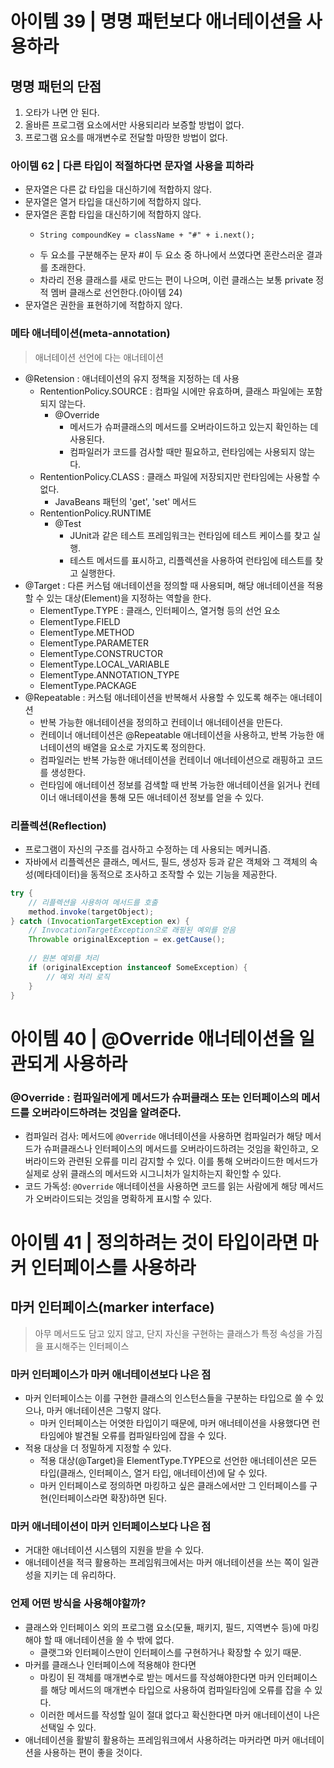 # 아이템 39 | 명명 패턴보다 애너테이션을 사용하라
## 명명 패턴의 단점
1. 오타가 나면 안 된다.
2. 올바른 프로그램 요소에서만 사용되리라 보증할 방법이 없다.
3. 프로그램 요소를 매개변수로 전달할 마땅한 방법이 없다.

### 아이템 62 | 다른 타입이 적절하다면 문자열 사용을 피하라
- 문자열은 다른 값 타입을 대신하기에 적합하지 않다.
- 문자열은 열거 타입을 대신하기에 적합하지 않다.
- 문자열은 혼합 타입을 대신하기에 적합하지 않다.
    - ```
      String compoundKey = className + "#" + i.next();
      ```
    - 두 요소를 구분해주는 문자 #이 두 요소 중 하나에서 쓰였다면 혼란스러운 결과를 초래한다.
    - 차라리 전용 클래스를 새로 만드는 편이 나으며, 이런 클래스는 보통 private 정적 멤버 클래스로 선언한다.(아이템 24)
- 문자열은 권한을 표현하기에 적합하지 않다.

### 메타 애너테이션(meta-annotation)
> 애너테이션 선언에 다는 애너테이션

- @Retension : 애너테이션의 유지 정책을 지정하는 데 사용
  - RententionPolicy.SOURCE : 컴파일 시에만 유효하며, 클래스 파일에는 포함되지 않는다.
    - @Override
      - 메서드가 슈퍼클래스의 메서드를 오버라이드하고 있는지 확인하는 데 사용된다.
      - 컴파일러가 코드를 검사할 때만 필요하고, 런타임에는 사용되지 않는다.
  - RententionPolicy.CLASS : 클래스 파일에 저장되지만 런타임에는 사용할 수 없다.
    - JavaBeans 패턴의 'get', 'set' 메서드
  - RententionPolicy.RUNTIME
    - @Test
      - JUnit과 같은 테스트 프레임워크는 런타임에 테스트 케이스를 찾고 실행.
      - 테스트 메서드를 표시하고, 리플렉션을 사용하여 런타임에 테스트를 찾고 실행한다.
- @Target : 다른 커스텀 애너테이션을 정의할 때 사용되며, 해당 애너테이션을 적용할 수 있는 대상(Element)을 지정하는 역할을 한다.
  - ElementType.TYPE : 클래스, 인터페이스, 열거형 등의 선언 요소
  - ElementType.FIELD
  - ElementType.METHOD
  - ElementType.PARAMETER
  - ElementType.CONSTRUCTOR
  - ElementType.LOCAL_VARIABLE
  - ElementType.ANNOTATION_TYPE
  - ElementType.PACKAGE
- @Repeatable : 커스텀 애너테이션을 반복해서 사용할 수 있도록 해주는 애너테이션
  - 반복 가능한 애너테이션을 정의하고 컨테이너 애너테이션을 만든다.
  - 컨테이너 애너테이션은 @Repeatable 애너테이션을 사용하고, 반복 가능한 애너테이션의 배열을 요소로 가지도록 정의한다.
  - 컴파일러는 반복 가능한 애너테이션을 컨테이너 애너테이션으로 래핑하고 코드를 생성한다.
  - 런타임에 애너테이션 정보를 검색할 때 반복 가능한 애너테이션을 읽거나 컨테이너 애너테이션을 통해 모든 애너테이션 정보를 얻을 수 있다.

### 리플렉션(Reflection)
- 프로그램이 자신의 구조를 검사하고 수정하는 데 사용되는 메커니즘.
- 자바에서 리플렉션은 클래스, 메서드, 필드, 생성자 등과 같은 객체와 그 객체의 속성(메타데이터)을 동적으로 조사하고 조작할 수 있는 기능을 제공한다.
```java
try {
    // 리플렉션을 사용하여 메서드를 호출
    method.invoke(targetObject);
} catch (InvocationTargetException ex) {
    // InvocationTargetException으로 래핑된 예외를 얻음
    Throwable originalException = ex.getCause();
    
    // 원본 예외를 처리
    if (originalException instanceof SomeException) {
        // 예외 처리 로직
    }
}
```

# 아이템 40 | @Override 애너테이션을 일관되게 사용하라
### @Override : 컴파일러에게 메서드가 슈퍼클래스 또는 인터페이스의 메서드를 오버라이드하려는 것임을 알려준다.
- 컴파일러 검사: 메서드에 `@Override` 애너테이션을 사용하면 컴파일러가 해당 메서드가 슈퍼클래스나 인터페이스의 메서드를 오버라이드하려는 것임을 확인하고, 오버라이드와 관련된 오류를 미리 감지할 수 있다. 이를 통해 오버라이드한 메서드가 실제로 상위 클래스의 메서드와 시그니처가 일치하는지 확인할 수 있다.
- 코드 가독성: `@Override` 애너테이션을 사용하면 코드를 읽는 사람에게 해당 메서드가 오버라이드되는 것임을 명확하게 표시할 수 있다.

# 아이템 41 | 정의하려는 것이 타입이라면 마커 인터페이스를 사용하라
## 마커 인터페이스(marker interface)
> 아무 메서드도 담고 있지 않고, 단지 자신을 구현하는 클래스가 특정 속성을 가짐을 표시해주는 인터페이스

### 마커 인터페이스가 마커 애너테이션보다 나은 점
- 마커 인터페이스는 이를 구현한 클래스의 인스턴스들을 구분하는 타입으로 쓸 수 있으나, 마커 애너테이션은 그렇지 않다.
  - 마커 인터페이스는 어엿한 타입이기 때문에, 마커 애너테이션을 사용했다면 런타임에야 발견될 오류를 컴파일타임에 잡을 수 있다.
- 적용 대상을 더 정밀하게 지정할 수 있다.
  - 적용 대상(@Target)을 ElementType.TYPE으로 선언한 애너테이션은 모든 타입(클래스, 인터페이스, 열거 타입, 애너테이션)에 달 수 있다.
  - 마커 인터페이스로 정의하면 마킹하고 싶은 클래스에서만 그 인터페이스를 구현(인터페이스라면 확장)하면 된다.

### 마커 애너테이션이 마커 인터페이스보다 나은 점
- 거대한 애너테이션 시스템의 지원을 받을 수 있다.
- 애너테이션을 적극 활용하는 프레임워크에서는 마커 애너테이션을 쓰는 쪽이 일관성을 지키는 데 유리하다.

### 언제 어떤 방식을 사용해야할까?
- 클래스와 인터페이스 외의 프로그램 요소(모듈, 패키지, 필드, 지역변수 등)에 마킹해야 할 때 애너테이션을 쓸 수 밖에 없다.
  - 클랫그와 인터페이스만이 인터페이스를 구현하거나 확장할 수 있기 때문.
- 마커를 클래스나 인터페이스에 적용해야 한다면
  - 마킹이 된 객체를 매개변수로 받는 메서드를 작성해야한다면 마커 인터페이스를 해당 메서드의 매개변수 타입으로 사용하여 컴파일타임에 오류를 잡을 수 있다.
  - 이러한 메서드를 작성할 일이 절대 없다고 확신한다면 마커 애너테이션이 나은 선택일 수 있다.
- 애너테이션을 활발히 활용하는 프레임워크에서 사용하려는 마커라면 마커 애너테이션을 사용하는 편이 좋을 것이다.